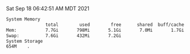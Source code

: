 Sat Sep 18 06:42:51 AM MDT 2021
```bash
System Memory
               total        used        free      shared  buff/cache   available
Mem:           7.7Gi       798Mi       5.1Gi       7.0Mi       1.7Gi       6.5Gi
Swap:          7.6Gi       432Mi       7.2Gi
System Storage
654M	.
```
